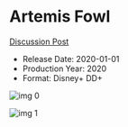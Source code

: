 # Artemis Fowl

[Discussion Post](https://www.avsforum.com/threads/bass-eq-for-filtered-movies.2995212/post-59807490)

* Release Date: 2020-01-01
* Production Year: 2020
* Format: Disney+ DD+

![img 0](https://i.imgur.com/ahx8zxi.jpg)

![img 1](https://i.imgur.com/PObLJoV.png)

